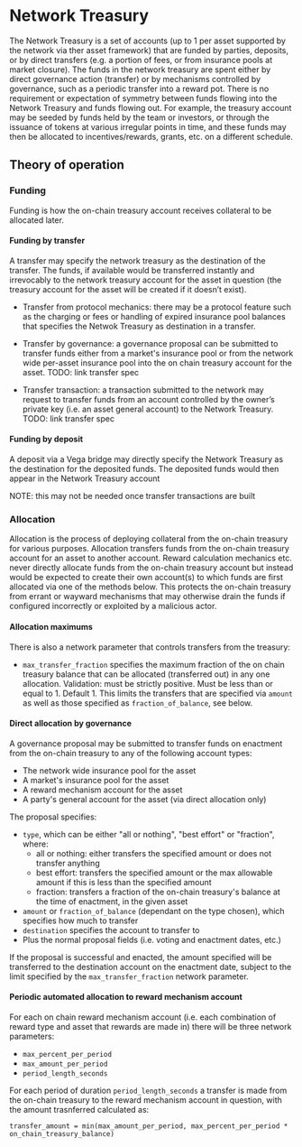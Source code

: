 # Network Treasury

The Network Treasury is a set of accounts (up to 1 per asset supported by the network via ther asset framework) that are funded by parties, deposits, or by direct transfers (e.g. a portion of fees, or from insurance pools at market closure). 
The funds in the network treasury are spent either by direct governance action (transfer) or by mechanisms controlled by governance, such as a periodic transfer into a reward pot. 
There is no requirement or expectation of symmetry between funds flowing into the Network Treasury and funds flowing out.
For example, the treasury account may be seeded by funds held by the team or investors, or through the issuance of tokens at various irregular points in time, and these funds may then be allocated to incentives/rewards, grants, etc. on a different schedule.


## Theory of operation

### Funding

Funding is how the on-chain treasury account receives collateral to be allocated later.


#### Funding by transfer

A transfer may specify the network treasury as the destination of the transfer. 
The funds, if available would be transferred instantly and irrevocably to the network treasury account for the asset in question (the treasury account for the asset will be created if it doesn’t exist).

- Transfer from protocol mechanics: there may be a protocol feature such as the charging or fees or handling of expired insurance pool balances that specifies the Netwok Treasury as destination in a transfer.

- Transfer by governance: a governance proposal can be submitted to transfer funds either from a market's insurance pool or from the network wide per-asset insurance pool into the on chain treasury account for the asset. TODO: link transfer spec

- Transfer transaction: a transaction submitted to the network may request to transfer funds from an account controlled by the owner’s private key (i.e. an asset general account) to the Network Treasury. TODO: link transfer spec


#### Funding by deposit

A deposit via a Vega bridge may directly specify the Network Treasury as the destination for the deposited funds. The deposited funds would then appear in the Network Treasury account

NOTE: this may not be needed once transfer transactions are built 


### Allocation 

Allocation is the process of deploying collateral from the on-chain treasury for various purposes. 
Allocation transfers funds from the on-chain treasury account for an asset to another account. 
Reward calculation mechanics etc. never directly allocate funds from the on-chain treasury account but instead would be expected to create their own account(s) to which funds are first allocated via one of the methods below. This protects the on-chain treasury from errant or wayward mechanisms that may otherwise drain the funds if configured incorrectly or exploited by a malicious actor.


#### Allocation maximums

There is also a network parameter that controls transfers from the treasury:

- `max_transfer_fraction` specifies the maximum fraction of the on chain treasury balance that can be allocated (transferred out) in any one allocation. Validation: must be strictly positive. Must be less than or equal to 1. Default 1.
This limits the transfers that are specified via `amount` as well as those specified as `fraction_of_balance`, see below.


#### Direct allocation by governance

A governance proposal may be submitted to transfer funds on enactment from the on-chain treasury to any of the following account types:

- The network wide insurance pool for the asset
- A market's insurance pool for the asset
- A reward mechanism account for the asset
- A party's general account for the asset (via direct allocation only)

The proposal specifies:

- `type`, which can be either "all or nothing", "best effort" or "fraction", where:
	- all or nothing: either transfers the specified amount or does not transfer anything
    - best effort: transfers the specified amount or the max allowable amount if this is less than the specified amount
    - fraction: transfers a fraction of the on-chain treasury's balance at the time of enactment, in the given asset
- `amount` or `fraction_of_balance` (dependant on the type chosen), which specifies how much to transfer
- `destination` specifies the account to transfer to
- Plus the normal proposal fields (i.e. voting and enactment dates, etc.)

If the proposal is successful and enacted, the amount specified will be transferred to the destination account on the enactment date, subject to the limit specified by the `max_transfer_fraction` network parameter.


#### Periodic automated allocation to reward mechanism account

For each on chain reward mechanism account (i.e. each combination of reward type and asset that rewards are made in) there will be three network parameters:

- `max_percent_per_period`
- `max_amount_per_period`
- `period_length_seconds`

For each period of duration `period_length_seconds` a transfer is made from the on-chain treasury to the reward mechanism account in question, with the amount trasnferred calculated as:

```
transfer_amount = min(max_amount_per_period, max_percent_per_period * on_chain_treasury_balance)
```

